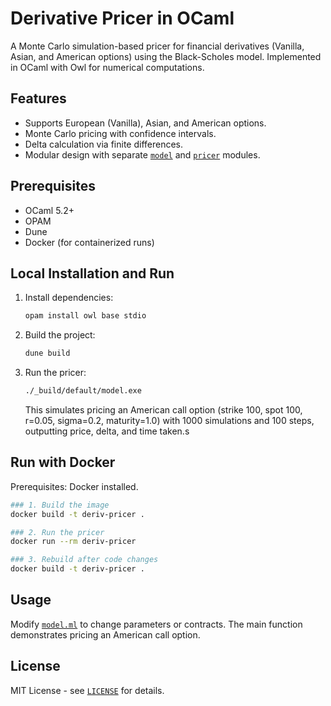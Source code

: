 # Derivative Pricer in OCaml

A Monte Carlo simulation-based pricer for financial derivatives (Vanilla, Asian, and American options) using the Black-Scholes model. Implemented in OCaml with Owl for numerical computations.

## Features

- Supports European (Vanilla), Asian, and American options.
- Monte Carlo pricing with confidence intervals.
- Delta calculation via finite differences.
- Modular design with separate [`model`](model.ml) and [`pricer`](pricer.ml) modules.

## Prerequisites

- OCaml 5.2+
- OPAM
- Dune
- Docker (for containerized runs)

## Local Installation and Run

1. Install dependencies:
   ```bash
   opam install owl base stdio
    ```
2. Build the project:
   ```bash
   dune build
    ```
3. Run the pricer:
   ```bash
   ./_build/default/model.exe
    ```
    This simulates pricing an American call option (strike 100, spot 100, r=0.05, sigma=0.2, maturity=1.0) with 1000 simulations and 100 steps, outputting price, delta, and time taken.s

## Run with Docker

Prerequisites: Docker installed.
```bash
### 1. Build the image
docker build -t deriv-pricer .

### 2. Run the pricer
docker run --rm deriv-pricer

### 3. Rebuild after code changes
docker build -t deriv-pricer .
```

## Usage
Modify [`model.ml`](model.ml) to change parameters or contracts. The main function demonstrates pricing an American call option.

## License
MIT License - see [`LICENSE`](LICENSE) for details.